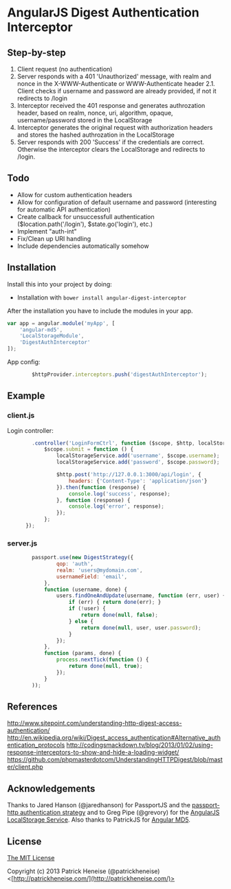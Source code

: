 AngularJS Digest Authentication Interceptor
===========================================

Step-by-step
------------
1. Client request (no authentication)
2. Server responds with a 401 'Unauthorized' message, with realm and nonce in the X-WWW-Authenticate or WWW-Authenticate header
2.1. Client checks if username and password are already provided, if not it redirects to /login
3. Interceptor received the 401 response and generates authrozation header, based on realm, nonce, uri, algorithm, opaque, username/password stored in the LocalStorage
4. Interceptor generates the original request with authorization headers and stores the hashed authrozation in the LocalStorage
5. Server responds with 200 'Success' if the credentials are correct. Otherwise the interceptor clears the LocalStorage and redirects to /login.


Todo
----
- Allow for custom authentication headers
- Allow for configuration of default username and password (interesting for automatic API authentication)
- Create callback for unsuccessfull authentication ($location.path('/login'), $state.go('login'), etc.)
- Implement "auth-int"
- Fix/Clean up URI handling
- Include dependencies automatically somehow


Installation
------------
Install this into your project by doing:
- Installation with `bower install angular-digest-interceptor`

After the installation you have to include the modules in your app.
````javascript
var app = angular.module('myApp', [
	'angular-md5', 
	'LocalStorageModule', 
	'DigestAuthInterceptor'
]);
````


App config:
````javascript
		$httpProvider.interceptors.push('digestAuthInterceptor');
````


Example
-------
### client.js
Login controller:
````javascript
		.controller('LoginFormCtrl', function ($scope, $http, localStorageService) {
			$scope.submit = function () {
				localStorageService.add('username', $scope.username);
				localStorageService.add('password', $scope.password);

				$http.post('http://127.0.0.1:3000/api/login', {
					headers: {'Content-Type': 'application/json'}
				}).then(function (response) {
					console.log('success', response);
				}, function (response) {
					console.log('error', response);
				});
			};
	  });
````


### server.js
````javascript
		passport.use(new DigestStrategy({
				qop: 'auth',
				realm: 'users@mydomain.com',
				usernameField: 'email',
			},
			function (username, done) {
				users.findOneAndUpdate(username, function (err, user) {
					if (err) { return done(err); }
					if (!user) {
						return done(null, false);
					} else {
						return done(null, user, user.password);
					}
				});
			},
			function (params, done) {
				process.nextTick(function () {
					return done(null, true);
				});
			}
		));
````


References
----------
http://www.sitepoint.com/understanding-http-digest-access-authentication/
http://en.wikipedia.org/wiki/Digest_access_authentication#Alternative_authentication_protocols
http://codingsmackdown.tv/blog/2013/01/02/using-response-interceptors-to-show-and-hide-a-loading-widget/
https://github.com/phpmasterdotcom/UnderstandingHTTPDigest/blob/master/client.php


Acknowledgements
----------------
Thanks to Jared Hanson (@jaredhanson) for PassportJS and the [passport-http authentication strategy](https://github.com/jaredhanson/passport-http) and to Greg Pipe (@grevory) for the [AngularJS LocalStorage Service](https://github.com/grevory/angular-local-storage). Also thanks to PatrickJS for [Angular MD5](https://github.com/gdi2290/angular-md5).


License
-------
[The MIT License](http://opensource.org/licenses/MIT)

Copyright (c) 2013 Patrick Heneise (@patrickheneise) <[http://patrickheneise.com/](http://patrickheneise.com/)>